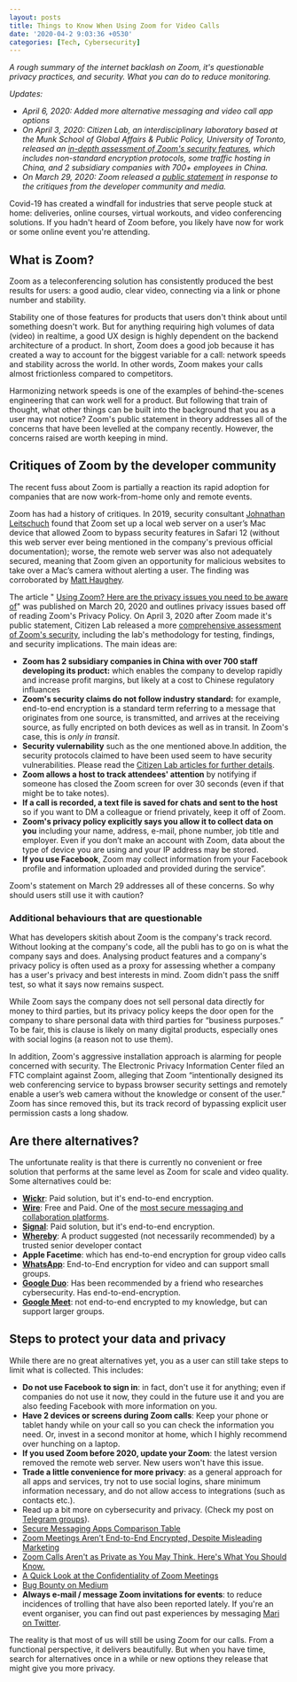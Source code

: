 ```yaml
---
layout: posts
title: Things to Know When Using Zoom for Video Calls
date: '2020-04-2 9:03:36 +0530'
categories: [Tech, Cybersecurity]
---
```


*A rough summary of the internet backlash on Zoom, it's questionable privacy practices, and security. What you can do to reduce monitoring.*

*Updates:* 
- *April 6, 2020: Added more alternative messaging and video call app options*
- *On April 3, 2020: Citizen Lab, an interdisciplinary laboratory based at the Munk School of Global Affairs & Public Policy, University of Toronto, released an [in-depth assessment of Zoom's security features](https://citizenlab.ca/2020/04/move-fast-roll-your-own-crypto-a-quick-look-at-the-confidentiality-of-zoom-meetings/), which includes non-standard encryption protocols, some traffic hosting in China, and 2 subsidiary companies with 700+ employees in China.*
- *On March 29, 2020: Zoom released a [public statement](https://zoom.us/privacy) in response to the critiques from the developer community and media.*


Covid-19 has created a windfall for industries that serve people stuck at home: deliveries, online courses, virtual workouts, and video conferencing solutions. If you hadn't heard of Zoom before, you likely have now for work or some online event you're attending.

## What is Zoom? 
Zoom as a teleconferencing solution has consistently produced the best results for users: a good audio, clear video, connecting via a link or phone number and stability.

Stability one of those features for products that users don't think about until something doesn't work. But for anything requiring high volumes of data (video) in realtime, a good UX design is highly dependent on the backend architecture of a product. In short, Zoom does a good job because it has created a way to account for the biggest variable for a call: network speeds and stability across the world. In other words, Zoom makes your calls almost frictionless compared to competitors.

Harmonizing network speeds is one of the examples of behind-the-scenes engineering that can work well for a product. But following that train of thought, what other things can be built into the background that you as a user may not notice? Zoom's public statement in theory addresses all of the concerns that have been levelled at the company recently. However, the concerns raised are worth keeping in mind.

## Critiques of Zoom by the developer community

The recent fuss about Zoom is partially a reaction its rapid adoption for companies that are now work-from-home only and remote events.

Zoom has had a history of critiques. In 2019, security consultant [Johnathan Leitschuch](https://medium.com/bugbountywriteup/zoom-zero-day-4-million-webcams-maybe-an-rce-just-get-them-to-visit-your-website-ac75c83f4ef5) found that Zoom set up a local web server on a user’s Mac device that allowed Zoom to bypass security features in Safari 12 (without this web server ever being mentioned in the company's previous official documentation); worse, the remote web server was also not adequately secured, meaning that Zoom given an opportunity for malicious websites to take over a Mac’s camera without alerting a user. The finding was corroborated by [Matt Haughey](https://twitter.com/mathowie/status/1148391109824921600?ref_src=twsrc%5Etfw).

The article "
[Using Zoom? Here are the privacy issues you need to be aware of](https://securityboulevard.com/2020/03/using-zoom-here-are-the-privacy-issues-you-need-to-be-aware-of/)" was published on March 20, 2020 and outlines privacy issues based off of reading Zoom's Privacy Policy. On April 3, 2020 after Zoom made it's public statement, Citizen Lab released a more [comprehensive assessment of Zoom's security](https://citizenlab.ca/2020/04/move-fast-roll-your-own-crypto-a-quick-look-at-the-confidentiality-of-zoom-meetings/), including the lab's methodology for testing, findings, and security implications. The main ideas are:

- **Zoom has 2 subsidiary companies in China with over 700 staff developing its product:** which enables the company to develop rapidly and increase profit margins, but likely at a cost to Chinese regulatory influances
- **Zoom's security claims do not follow industry standard:** for example, end-to-end encryption is a standard term referring to a message that originates from one source, is transmitted, and arrives at the receiving source, as fully encripted on both devices as well as in transit. In Zoom's case, this is *only in transit*. 
- **Security vulernability** such as the one mentioned above.In addition, the security protocols claimed to have been used seem to have security vulnerabilities. Please read the [Citizen Lab articles for further details](https://citizenlab.ca/2020/04/move-fast-roll-your-own-crypto-a-quick-look-at-the-confidentiality-of-zoom-meetings/).
- **Zoom allows a host to track attendees' attention** by notifying if someone has closed the Zoom screen for over 30 seconds (even if that might be to take notes).
- **If a call is recorded, a text file is saved for chats and sent to the host** so if you want to DM a colleague or friend privately, keep it off of Zoom.
- **Zoom's privacy policy explicitly says you allow it to collect data on you** including your name, address, e-mail, phone number, job title and employer. Even if you don’t make an account with Zoom, data about the type of device you are using and your IP address may be stored. 
- **If you use Facebook**, Zoom may collect information from your Facebook profile and information uploaded and provided during the service”.

Zoom's statement on March 29 addresses all of these concerns. So why should users still use it with caution?

### Additional behaviours that are questionable
What has developers skitish about Zoom is the company's track record. Without looking at the company's code, all the publi has to go on is what the company says and does. Analysing product features and a company's privacy policy is often used as a proxy for assessing whether a company has a user's privacy and best interests in mind. Zoom didn't pass the sniff test, so what it says now remains suspect.

While Zoom says the company does not sell personal data directly for money to third parties, but its privacy policy keeps the door open for the company to share personal data with third parties for “business purposes.” To be fair, this is clause is likely on many digital products, especially ones with social logins (a reason not to use them).

In addition, Zoom's aggressive installation approach is alarming for people concerned with security. The Electronic Privacy Information Center filed an FTC complaint against Zoom, alleging that Zoom “intentionally designed its web conferencing service to bypass browser security settings and remotely enable a user’s web camera without the knowledge or consent of the user.” Zoom has since removed this, but its track record of bypassing explicit user permission casts a long shadow.

## Are there alternatives?
The unfortunate reality is that there is currently no convenient or free solution that performs at the same level as Zoom for scale and video quality. Some alternatives could be:
- [**Wickr**](https://wickr.com/): Paid solution, but it's end-to-end encryption.
- [**Wire**](https://wire.com/en/): Free and Paid. One of the [most secure messaging and collaboration platforms](https://www.securemessagingapps.com/). 
- [**Signal**](https://wickr.com/): Paid solution, but it's end-to-end encryption.
- [**Whereby**](https://whereby.com/): A product suggested (not necessarily recommended) by a trusted senior developer contact
- **Apple Facetime**: which has end-to-end encryption for group video calls
- [**WhatsApp**](https://web.whatsapp.com/): End-to-End encryption for video and can support small groups.
- [**Google Duo**](https://duo.google.com/about/): Has been recommended by a friend who researches cybersecurity. Has end-to-end-encryption.
- [**Google Meet**](https://meet.google.com/): not end-to-end encrypted to my knowledge, but can support larger groups.

## Steps to protect your data and privacy
While there are no great alternatives yet, you as a user can still take steps to limit what is collected. This includes:

-  **Do not use Facebook to sign in**: in fact, don't use it for anything; even if companies do not use it now, they could in the future use it and you are also feeding Facebook with more information on you.
-  **Have 2 devices or screens during Zoom calls**: Keep your phone or tablet handy while on your call so you can check the information you need. Or, invest in a second monitor at home, which I highly recommend over hunching on a laptop. 
-  **If you used Zoom before 2020, update your Zoom**: the latest version removed the remote web server. New users won't have this issue.
- **Trade a little convenience for more privacy**: as a general approach for all apps and services, try not to use social logins, share minimum information necessary, and do not allow access to integrations (such as contacts etc.).
-  Read up a bit more on cybersecurity and privacy. (Check my post on [Telegram groups](https://shenchingtou.github.io/covid-19/cybersecurity/covid19-telegram-groups-germany.html)).
  - [Secure Messaging Apps Comparison Table](https://www.securemessagingapps.com/)
  - [Zoom Meetings Aren’t End-to-End Encrypted, Despite Misleading Marketing](https://theintercept.com/2020/03/31/zoom-meeting-encryption/)
  - [Zoom Calls Aren't as Private as You May Think. Here's What You Should Know.](https://www.consumerreports.org/video-conferencing-services/zoom-teleconferencing-privacy-concerns/)
  - [A Quick Look at the Confidentiality of Zoom Meetings](https://citizenlab.ca/2020/04/move-fast-roll-your-own-crypto-a-quick-look-at-the-confidentiality-of-zoom-meetings/)
  - [Bug Bounty on Medium](https://medium.com/bugbountywriteup/tagged/bug-bounty)
 - **Always e-mail / message Zoom invitations for events**: to reduce incidences of trolling that have also been reported lately. If you're an event organiser, you can find out past experiences by messaging [Mari on Twitter](https://twitter.com/marielli).
 
  The reality is that most of us will still be using Zoom for our calls. From a functional perspective, it delivers beautifully. But when you have time, search for alternatives once in a while or new options they release that might give you more privacy.


